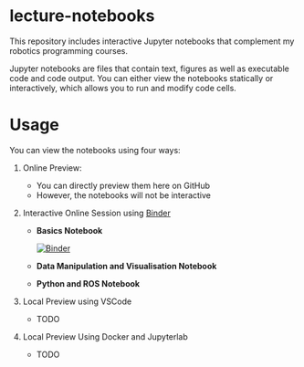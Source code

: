 # lecture-notebooks
This repository includes interactive Jupyter notebooks that complement my robotics programming courses.

Jupyter notebooks are files that contain text, figures as well as executable code and code output. You can either view the notebooks statically or interactively, which allows you to run and modify code cells.

# Usage

You can view the notebooks using four ways:

1. Online Preview:
    * You can directly preview them here on GitHub
    * However, the notebooks will not be interactive

2. Interactive Online Session using [Binder](https://mybinder.org/)
    * **Basics Notebook** 
    
        [![Binder](https://mybinder.org/badge_logo.svg)](https://mybinder.org/v2/gh/SimonSchwaiger/lecture-notebooks/HEAD?labpath=app%2FNotebooks%2FBasics.ipynb)
    * **Data Manipulation and Visualisation Notebook**
    * **Python and ROS Notebook**

3. Local Preview using VSCode
    * TODO

4. Local Preview Using Docker and Jupyterlab
    * TODO
